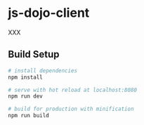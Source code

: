 # js-dojo-client

XXX

## Build Setup

``` bash
# install dependencies
npm install

# serve with hot reload at localhost:8080
npm run dev

# build for production with minification
npm run build
```